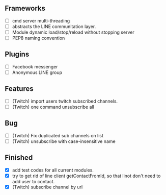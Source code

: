 ## Frameworks
- [ ] cmd server multi-threading
- [ ] abstracts the LINE communitation layer.
- [ ] Module dynamic load/stop/reload without stopping server
- [ ] PEP8 naming convention

## Plugins
- [ ] Facebook messenger
- [ ] Anonymous LINE group

## Features
- [ ] (Twitch) import users twitch subscribed channels.
- [ ] (Twitch) one command unsubscribe all

## Bug
- [ ] (Twitch) Fix duplicated sub channels on list
- [ ] (Twitch) unsubscribe with case-insensitive name

## Finished
- [x] add test codes for all current modules.
- [x] try to get rid of line client getContactFromId, so that linot don't need to add user to contact.
- [x] (Twitch) subscribe channel by url
